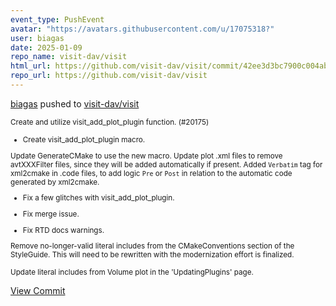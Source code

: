 ```yaml
---
event_type: PushEvent
avatar: "https://avatars.githubusercontent.com/u/17075318?"
user: biagas
date: 2025-01-09
repo_name: visit-dav/visit
html_url: https://github.com/visit-dav/visit/commit/42ee3d3bc7900c004abcccd7de827eb33d05972f
repo_url: https://github.com/visit-dav/visit
---
```


<a href='https://github.com/biagas' target='_blank'>biagas</a> pushed to <a href='https://github.com/visit-dav/visit' target='_blank'>visit-dav/visit</a>

<small>Create and utilize visit_add_plot_plugin function. (#20175)

* Create visit_add_plot_plugin macro.

Update GenerateCMake to use the new macro.
Update plot .xml files to remove avtXXXFilter files, since they will be added automatically if present.
Added `Verbatim` tag for xml2cmake in .code files, to add logic `Pre` or `Post` in relation to the automatic code generated by xml2cmake.

* Fix a few glitches with visit_add_plot_plugin.

* Fix merge issue.

* Fix RTD docs warnings.

Remove no-longer-valid literal includes from the CMakeConventions section of the StyleGuide. This will need to be rewritten with the modernization effort is finalized.

Update literal includes from Volume plot in the 'UpdatingPlugins' page.</small>

<a href='https://github.com/visit-dav/visit/commit/42ee3d3bc7900c004abcccd7de827eb33d05972f' target='_blank'>View Commit</a>
